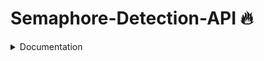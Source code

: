 # Semaphore-Detection-API 🔥
<details>
<summary> Documentation </summary>


test_url : `https://complete-goose-helping.ngrok-free.app`

Method: 
- POST 

URI: 
- {test_url}/classify_semaphore

Headers:
- Content-Type: multipart/form-data

Request Body: 
- `image` as `file`, must be a valid image, large size


Response:
```
{
    "message": {
        "confidence": 1.0,
        "predicted_class": "b"
    },
    "success": true
}
```

```
{
    "message": "Invalid file format. Please upload a JPG, JPEG, or PNG image."
    "success": false
}

```

*notes: for better classification, image should be taken potrait in camera or image size ratio should be 3:4
</sumamry>
